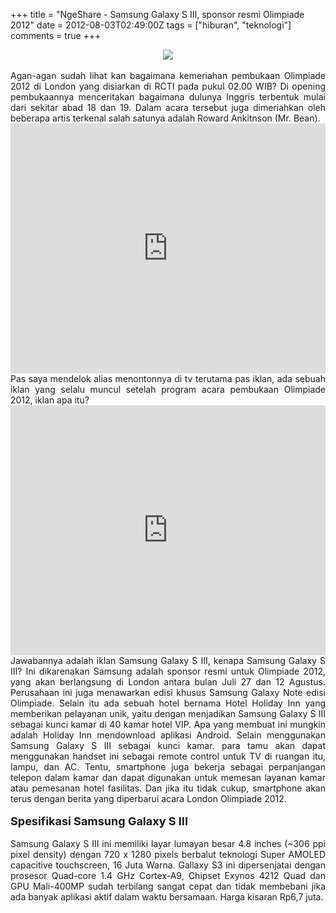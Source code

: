 +++
title = "NgeShare - Samsung Galaxy S III, sponsor resmi Olimpiade 2012"
date = 2012-08-03T02:49:00Z
tags = ["hiburan", "teknologi"]
comments = true
+++

<center><img border="0" data-original-height="420" data-original-width="980" src="https://4.bp.blogspot.com/-hHAraIHMfMY/XONapqvHvCI/AAAAAAAATuM/BRP9EmCYwo4kVtLeLa6EqisefqnjAo3VQCLcBGAs/s1600/samsung_galaxy_s_III.png" /></center><br />
<div style="text-align: justify;">Agan-agan sudah lihat kan bagaimana kemeriahan pembukaan Olimpiade 2012 di London yang disiarkan di RCTI pada pukul 02.00 WIB? Di opening pembukaannya menceritakan bagaimana dulunya Inggris terbentuk mulai dari sekitar abad 18 dan 19. Dalam acara tersebut juga dimeriahkan oleh beberapa artis terkenal salah satunya adalah Roward Ankitnson (Mr. Bean).<br />
<iframe width="100%" height="400" src="https://www.youtube.com/embed/CwzjlmBLfrQ" frameborder="0" allow="accelerometer; autoplay; encrypted-media; gyroscope; picture-in-picture" allowfullscreen></iframe><br />
Pas saya mendelok alias menontonnya di tv terutama pas iklan, ada sebuah iklan yang selalu muncul setelah program acara pembukaan Olimpiade 2012, iklan apa itu?<br />
<iframe width="100%" height="400" src="https://www.youtube.com/embed/E6jnUAoV0_s" frameborder="0" allow="accelerometer; autoplay; encrypted-media; gyroscope; picture-in-picture" allowfullscreen></iframe><br />
Jawabannya adalah iklan Samsung Galaxy S III, kenapa Samsung Galaxy S III? Ini dikarenakan Samsung adalah sponsor resmi untuk Olimpiade 2012, yang akan berlangsung di London antara bulan Juli 27 dan 12 Agustus. Perusahaan ini juga menawarkan edisi khusus Samsung Galaxy Note edisi Olimpiade. Selain itu ada sebuah hotel bernama Hotel Holiday Inn yang memberikan pelayanan unik, yaitu dengan menjadikan Samsung Galaxy S III sebagai kunci kamar di 40 kamar hotel VIP. Apa yang membuat ini mungkin adalah Holiday Inn mendownload aplikasi Android. Selain menggunakan Samsung Galaxy S III sebagai kunci kamar. para tamu akan dapat menggunakan handset ini sebagai remote control untuk TV di ruangan itu, lampu, dan AC. Tentu, smartphone juga bekerja sebagai perpanjangan telepon dalam kamar dan dapat digunakan untuk memesan layanan kamar atau pemesanan hotel fasilitas. Dan jika itu tidak cukup, smartphone akan terus dengan berita yang diperbarui acara London Olimpiade 2012.<br /><br /><span style="font-size: large;"><b>Spesifikasi Samsung Galaxy S III</b></span><br /><br />Samsung Galaxy S III ini memiliki layar lumayan besar 4.8 inches (~306 ppi pixel density) dengan 720 x 1280 pixels berbalut teknologi Super AMOLED capacitive touchscreen, 16 Juta Warna. Gallaxy S3 ini dipersenjatai dengan prosesor Quad-core 1.4 GHz Cortex-A9, Chipset Exynos 4212 Quad dan GPU Mali-400MP sudah terbilang sangat cepat dan tidak membebani jika ada banyak aplikasi aktif dalam waktu bersamaan. Harga kisaran Rp6,7 juta.</div>
